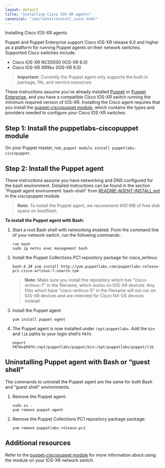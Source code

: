 ```yaml
---
layout: default
title: "Installing Cisco IOS-XR agents"
canonical: "/pe/latest/install_iosxr.html"
---
```


Installing Cisco IOS-XR agents

Puppet and Puppet Enterprise support Cisco IOS-XR release 6.0 and higher as a platform for running Puppet agents on their network switches. Supported Cisco switches include:

* Cisco IOS-XR NCS5500 (IOS-XR 6.0)
* Cisco IOS-XR XR9kv (IOS-XR 6.0)

>**Important:** Currently the Puppet agent only supports the built-in package, file, and service resources.

These instructions assume you’ve already installed [Puppet]({{puppet}}/install_pre.html) or [Puppet Enterprise](./install_basic.html), and you have a compatible Cisco IOS-XR switch running the minimum required version of IOS-XR. Installing the Cisco agent requires that you install the [puppet-ciscopuppet module](https://forge.puppetlabs.com/puppetlabs/ciscopuppet), which contains the types and providers needed to configure your Cisco IOS-XR switches.

##  Step 1: Install the puppetlabs-ciscopuppet module

On your Puppet master, run, `puppet module install puppetlabs-ciscopuppet`.

##  Step 2: Install the Puppet agent

These instructions assume you have networking and DNS configured for the bash environment. Detailed instructions can be found in the section “Puppet agent environment: bash-shell” from [README-AGENT-INSTALL.md](https://forge.puppetlabs.com/puppetlabs/ciscopuppet) in the ciscopuppet module.

>**Note:** To install the Puppet agent, we recommend 400 MB of free disk space on bootflash.

**To install the Puppet agent with Bash:**

1. Start a root Bash shell with networking enabled. From the command line of your network switch, run the following commands:

   ~~~
   run bash
   sudo ip netns exec management bash
   ~~~
    
2. Install the Puppet Collections PC1 repository package for cisco_wrlinux:

   ~~~
   bash-4.2# yum install http://yum.puppetlabs.com/puppetlabs-release-pc1-cisco-wrlinux-7.noarch.rpm
   ~~~
   
   >**Note:** Make sure you install the repository which has "cisco-wrlinux-7" in the filename, which works on IOS-XR devices. Any files which have "cisco-wrlinux-5" in the filename will not run on IOS-XR devices and are intended for Cisco NX-OS devices instead.

3. Install the Puppet agent:

   ~~~
   yum install puppet-agent
   ~~~

4. The Puppet agent is now installed under `/opt/puppetlabs`. Add the `bin` and `lib` paths to your login shell’s `PATH`:

   ~~~
   export PATH=$PATH:/opt/puppetlabs/puppet/bin:/opt/puppetlabs/puppet/lib
   ~~~

##  Uninstalling Puppet agent with Bash or “guest shell”

The commands to uninstall the Puppet agent are the same for both Bash and "guest shell" environments. 

1. Remove the Puppet agent:

   ~~~
   sudo su -
   yum remove puppet-agent
   ~~~

2. Remove the Puppet Collections PC1 repository package package:

   ~~~
   yum remove puppetlabs-release-pc1
   ~~~
   
##  Additional resources

Refer to the [puppet-ciscopuppet module](https://forge.puppetlabs.com/puppetlabs/ciscopuppet/readme) for more information about using the module on your IOS-XR network switch.